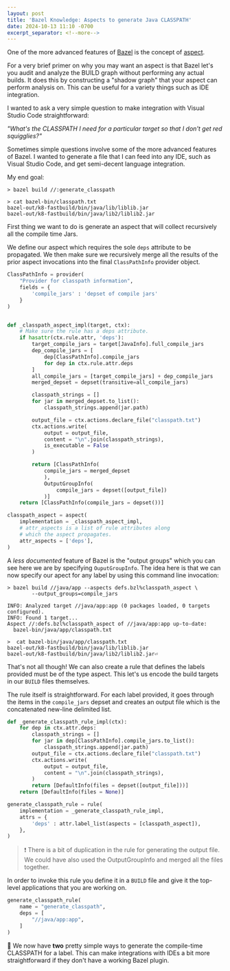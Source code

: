 ```yaml
---
layout: post
title: 'Bazel Knowledge: Aspects to generate Java CLASSPATH'
date: 2024-10-13 11:10 -0700
excerpt_separator: <!--more-->
---
```


One of the more advanced features of [Bazel](https://bazel.build) is the concept of [aspect](https://bazel.build/extending/aspects).

For a very brief primer on why you may want an aspect is that Bazel let's you audit and analyze the BUILD graph without performing any actual builds. It does this by constructing a "shadow graph" that your aspect can perform analysis on. This can be useful for a variety things such as IDE integration.

I wanted to ask a very simple question to make integration with Visual Studio Code straightforward:

_"What's the CLASSPATH I need for a particular target so that I don't get red squigglies?"_

<!--more-->

Sometimes simple questions involve some of the more advanced features of Bazel.
I wanted to generate a file that I can feed into any IDE, such as Visual Studio Code, and get semi-decent language integration.

My end goal:
```console
> bazel build //:generate_classpath

> cat bazel-bin/classpath.txt
bazel-out/k8-fastbuild/bin/java/lib/liblib.jar
bazel-out/k8-fastbuild/bin/java/lib2/liblib2.jar
```

First thing we want to do is generate an aspect that will collect recursively all the compile time Jars.

We define our aspect which requires the sole `deps` attribute to be propagated.
We then make sure we recursively merge all the results of the prior aspect invocations into the final
`ClassPathInfo` provider object.

```python
ClassPathInfo = provider(
    "Provider for classpath information",
    fields = {
        'compile_jars' : 'depset of compile jars'
    }
)


def _classpath_aspect_impl(target, ctx):
    # Make sure the rule has a deps attribute.
    if hasattr(ctx.rule.attr, 'deps'):
        target_compile_jars = target[JavaInfo].full_compile_jars
        dep_compile_jars = [
            dep[ClassPathInfo].compile_jars
            for dep in ctx.rule.attr.deps
        ]
        all_compile_jars = [target_compile_jars] + dep_compile_jars
        merged_depset = depset(transitive=all_compile_jars)

        classpath_strings = []
        for jar in merged_depset.to_list():
            classpath_strings.append(jar.path)

        output_file = ctx.actions.declare_file("classpath.txt")
        ctx.actions.write(
            output = output_file,
            content = "\n".join(classpath_strings),
            is_executable = False
        )

        return [ClassPathInfo(
            compile_jars = merged_depset
            ),
            OutputGroupInfo(
                compile_jars = depset([output_file])
            )]
    return [ClassPathInfo(compile_jars = depset())]

classpath_aspect = aspect(
    implementation = _classpath_aspect_impl,
    # attr_aspects is a list of rule attributes along
    # which the aspect propagates.
    attr_aspects = ['deps'],
)
```

A _less documented_ feature of Bazel is the "output groups" which you can see here we are
by specifying `OuputGroupInfo`. The idea here is that we can now specify our apect for any
label by using this command line invocation:

```console
> bazel build //java/app --aspects defs.bzl%classpath_aspect \
        --output_groups=compile_jars

INFO: Analyzed target //java/app:app (0 packages loaded, 0 targets configured).
INFO: Found 1 target...
Aspect //:defs.bzl%classpath_aspect of //java/app:app up-to-date:
  bazel-bin/java/app/classpath.txt

>  cat bazel-bin/java/app/classpath.txt
bazel-out/k8-fastbuild/bin/java/lib/liblib.jar
bazel-out/k8-fastbuild/bin/java/lib2/liblib2.jar⏎
```

That's not all though! We can also create a rule that defines the labels provided must be of the type aspect.
This let's us encode the build targets in our `BUILD` files themselves.

The rule itself is straightforward. For each label provided, it goes through the
items in the `compile_jars` depset and creates an output file which is the
concatenated new-line delimited list.

```python
def _generate_classpath_rule_impl(ctx):
    for dep in ctx.attr.deps:
        classpath_strings = []
        for jar in dep[ClassPathInfo].compile_jars.to_list():
            classpath_strings.append(jar.path)
        output_file = ctx.actions.declare_file("classpath.txt")
        ctx.actions.write(
            output = output_file,
            content = "\n".join(classpath_strings),
        )
        return [DefaultInfo(files = depset([output_file]))]
    return [DefaultInfo(files = None)]

generate_classpath_rule = rule(
    implementation = _generate_classpath_rule_impl,
    attrs = {
        'deps' : attr.label_list(aspects = [classpath_aspect]),
    },
)
```

> ❗ There is a bit of duplication in the rule for generating the output file. We could have also
> used the OutputGroupInfo and merged all the files together.

In order to invoke this rule you define it in a `BUILD` file and give it the top-level
applications that you are working on.

```python
generate_classpath_rule(
    name = "generate_classpath",
    deps = [
        "//java/app:app",
    ]
)
```

🎉 We now have **two** pretty simple ways to generate the compile-time CLASSPATH for a label.
This can make integrations with IDEs a bit more straightforward if they don't have a working Bazel plugin.